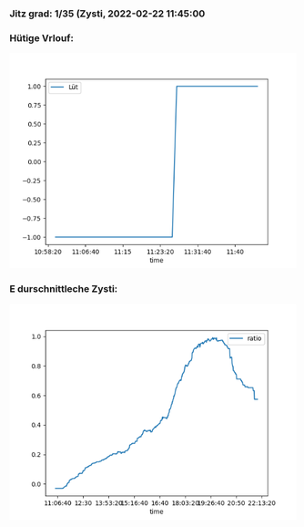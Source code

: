 ### Jitz grad: 1/35 (Zysti, 2022-02-22 11:45:00

### Hütige Vrlouf:
![Graph](Today.png)

### E durschnittleche Zysti:
![Graph](Zysti.png)